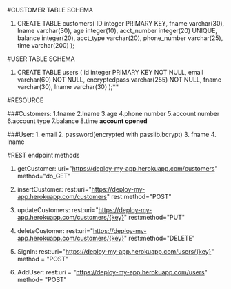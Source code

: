 #CUSTOMER TABLE SCHEMA
1.  CREATE TABLE customers(
    ID integer PRIMARY KEY,
    fname varchar(30),
    lname varchar(30),
    age integer(10),
    acct_number integer(20) UNIQUE,
    balance integer(20),
    acct_type varchar(20),
    phone_number varchar(25),
    time varchar(200)
);

#USER TABLE SCHEMA
1.  CREATE TABLE users (
    id integer PRIMARY KEY NOT NULL,
    email varchar(60) NOT NULL,
    encryptedpass varchar(255) NOT NULL,
    fname varchar(30),
    lname varchar(30)
    );**

#RESOURCE

###Customers:
    1.fname
    2.lname
    3.age
    4.phone number
    5.account number
    6.account type
    7.balance
    8.time **account opened**

###User:
    1. email
    2. password(encrypted with passlib.bcrypt)
    3. fname
    4. lname

#REST endpoint methods

1. getCustomer:
   uri="https://deploy-my-app.herokuapp.com/customers"
   method="do_GET"

2. insertCustomer:
   rest:uri="https://deploy-my-app.herokuapp.com/customers"
   rest:method="POST"

3. updateCustomers:
   rest:uri="https://deploy-my-app.herokuapp.com/customers/{key}"
   rest:method="PUT"

4. deleteCustomer:
   rest:uri="https://deploy-my-app.herokuapp.com/customers/{key}"
   rest:method="DELETE"
5. SignIn:
   rest:uri="https://deploy-my-app.herokuapp.com/users/{key}"
   method = "POST"
6. AddUser:
   rest:uri = "https://deploy-my-app.herokuapp.com/users"
   method= "POST"

